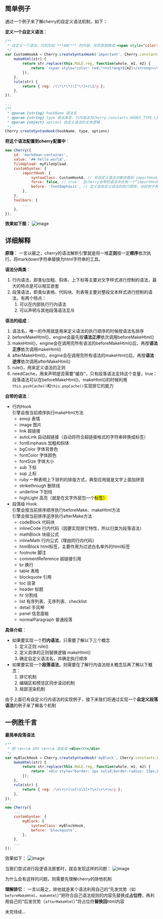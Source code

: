 ## 简单例子

通过一个例子来了解cherry的自定义语法机制，如下：

**定义一个自定义语法**：
```javascript
/**
 * 自定义一个语法，识别形如 ***ABC*** 的内容，并将其替换成 <span style="color: red"><strong>ABC</strong></span>
 */
var CustomHookA = Cherry.createSyntaxHook('important', Cherry.constants.HOOKS_TYPE_LIST.SEN, {
    makeHtml(str) {
        return str.replace(this.RULE.reg, function(whole, m1, m2) {
            return `<span style="color: red;"><strong>${m2}</strong></span>`;
        });
    },
    rule(str) {
        return { reg: /(\*\*\*)([^\*]+)\1/g };
    },
});

...
/**
 * @param {string} hookName 语法名
 * @param {string} type 语法类型，行内语法为Cherry.constants.HOOKS_TYPE_LIST.SEN，段落语法为Cherry.constants.HOOKS_TYPE_LIST.PAR
 * @param {object} options 自定义语法的主体逻辑
 */
Cherry.createSyntaxHook(hookName, type, options)
```

**将这个语法配置到cherry配置中**：
```javascript
new Cherry({
    id: 'markdown-container', 
    value: '## hello world', 
    fileUpload: myFileUpload,
    customSyntax: {
        importHook: {
            syntaxClass: CustomHookA, // 将自定义语法对象挂载到 importHook.syntaxClass上
            force: false, // true： 当cherry自带的语法中也有一个“importHook”时，用自定义的语法覆盖默认语法； false：不覆盖
            before: 'fontEmphasis', // 定义该自定义语法的执行顺序，当前例子表明在加粗/斜体语法前执行该自定义语法
        },
    },
    toolbars: {
        ...
    },
});
```

**效果如下图：**
![image](https://github.com/Tencent/cherry-markdown/assets/998441/66a99621-ee1c-4a46-99d2-35f25c1e132f)

## 详细解释

**原理**：
一言以蔽之，cherry的语法解析引擎就是将一堆**正则**按一定**顺序**依次执行，将markdown字符串替换为html字符串的工具。


**语法分两类**：
1. 行内语法，即类似加粗、斜体、上下标等主要对文字样式进行控制的语法，最大的特点是可以相互嵌套
2. 段落语法，即类似表格、代码块、列表等主要对整段文本样式进行控制的语法，有两个特点：
    1. 可以在内部执行行内语法
    2. 可以声明与其他段落语法互斥


**语法的组成**：
1. 语法名，唯一的作用就是用来定义语法的执行顺序的时候按语法名排序
2. beforeMakeHtml()，engine会最先按**语法正序**依次调用beforeMakeHtml() 
3. makeHtml()，engine会在调用完所有语法的beforeMakeHtml()后，再按**语法正序**依次调用makeHtml()
4. afterMakeHtml()，engine会在调用完所有语法的makeHtml()后，再按**语法逆序**依次调用afterMakeHtml()
5. rule()，用来定义语法的正则
6. needCache，用来声明是否需要“缓存”，只有段落语法支持这个变量，true：段落语法可以在beforeMakeHtml()、makeHtml()的时候利用`this.pushCache()`和`this.popCache()`实现排它的能力

**自带的语法**：
- 行内Hook<br>
引擎会按当前顺序执行makeHtml方法
    - emoji 表情
    - image 图片
    - link 超链接
    - autoLink 自动超链接（自动将符合超链接格式的字符串转换成<a>标签）
    - fontEmphasis 加粗和斜体
    - bgColor 字体背景色
    - fontColor 字体颜色
    - fontSize 字体大小
    - sub 下标
    - sup 上标
    - ruby 一种表明上下排列的排版方式，典型应用就是文字上面加拼音
    - strikethrough 删除线
    - underline 下划线
    - highLight 高亮（就是在文字外层包一个<mark>标签）
- 段落级 Hook<br>
引擎会按当前排序顺序执行beforeMake、makeHtml方法<br>
引擎会按当前排序逆序执行afterMake方法
    - codeBlock 代码块
    - inlineCode 行内代码（因要实现排它特性，所以归类为段落语法）
    - mathBlock 块级公式
    - inlineMath 行内公式（理由同行内代码）
    - htmlBlock html标签，主要作用为过滤白名单外的html标签
    - footnote 脚注
    - commentReference 超链接引用
    - br 换行
    - table 表格
    - blockquote 引用 
    - toc 目录
    - header 标题
    - hr 分割线
    - list 有序列表、无序列表、checklist
    - detail 手风琴
    - panel 信息面板
    - normalParagraph 普通段落

**具体介绍**：
- 如果要实现一个**行内语法**，只需要了解以下三个概念
    1. 定义正则 rule()
    2. 定义具体的正则替换逻辑 makeHtml()
    3. 确定自定义语法名，并确定执行顺序
- 如果要实现一个**段落语法**，则需要在了解行内语法相关概念后再了解以下概念：
    1. 排它机制
    2. 编辑区和预览区同步滚动机制
    3. 局部渲染机制

由于上面已有自定义行内语法的实现例子，接下来我们将通过实现一个**自定义段落语法**的例子来了解各个机制


## 一例胜千言

**最简单段落语法**
```javascript
/**
 * 把 \n++\n XXX \n++\n 渲染成 <div>XXX</div>
 */
var myBlockHook = Cherry.createSyntaxHook('myBlock', Cherry.constants.HOOKS_TYPE_LIST.PAR, {
    makeHtml(str) {
        return str.replace(this.RULE.reg, function(whole, m1, m2) {
            return `<div style="border: 1px solid;border-radius: 15px;background: gold;">${m2}</div>`;
        });
    },
    rule(str) {
        return { reg: /\n\+\+(\n[\s\S]+?\n)\+\+\n/g };
    },
});
...
new Cherry({
    ...
    customSyntax: {
        myBlock: {
            syntaxClass: myBlockHook,
            before: 'blockquote',
        },
    },
    ...
});

```
效果如下：
![image](https://github.com/Tencent/cherry-markdown/assets/998441/48b57bb2-4a18-434a-a7b9-3ec1a46d264b)

当我们尝试进行段逻语法嵌套时，就会发现这样的问题：
![image](https://github.com/Tencent/cherry-markdown/assets/998441/181adb0d-8592-47fb-82fa-40ae7da0a4cc)

为什么会有这样的问题，则需要先理解cherry的排他机制

**理解排它**：
一言以蔽之，排他就是某个语法利用自己的“先发优势（如`beforeMakeHtml`、`makeHtml`）”把符合自己语法规则的内容先替换成**占位符**，再利用自己的“后发优势（`afterMakeHtml`）”将占位符**替换回**html内容



未完待续...